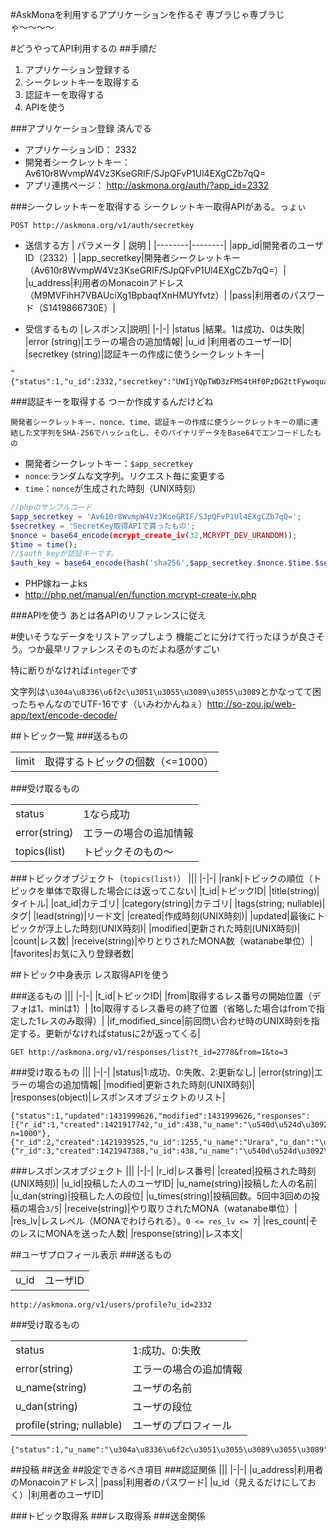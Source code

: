 #AskMonaを利用するアプリケーションを作るぞ
専ブラじゃ専ブラじゃ〜〜〜〜


#どうやってAPI利用するの
##手順だ
1. アプリケーション登録する
2. シークレットキーを取得する
3. 認証キーを取得する
4. APIを使う

###アプリケーション登録
済んでる
- アプリケーションID： 2332
- 開発者シークレットキー： Av610r8WvmpW4Vz3KseGRIF/SJpQFvP1Ul4EXgCZb7qQ=
- アプリ連携ページ： http://askmona.org/auth/?app_id=2332

###シークレットキーを取得する
シークレットキー取得APIがある。っょぃ

```
POST http://askmona.org/v1/auth/secretkey
```

- 送信する方
| パラメータ | 説明 |
|--------|--------|
|app_id|開発者のユーザID（2332）|
|app_secretkey|開発者シークレットキー（Av610r8WvmpW4Vz3KseGRIF/SJpQFvP1Ul4EXgCZb7qQ=）|
|u_address|利用者のMonacoinアドレス（M9MVFihH7VBAUciXg1BpbaqfXnHMUYfvtz）|
|pass|利用者のパスワード（S1419866730E）|

- 受信するもの
|レスポンス|説明|
|-|-|
|status |結果。1は成功、0は失敗|
|error (string)|エラーの場合の追加情報|
|u_id |利用者のユーザーID|
|secretkey (string)|認証キーの作成に使うシークレットキー|

```
"{"status":1,"u_id":2332,"secretkey":"UWIjYQpTWD3zFMS4tHf0PzDG2ttFywoquan\/vi4hmZyE="}"
```

###認証キーを取得する
つーか作成するんだけどね

```
開発者シークレットキー、nonce、time、認証キーの作成に使うシークレットキーの順に連結した文字列をSHA-256でハッシュ化し、そのバイナリデータをBase64でエンコードしたもの
```

- 開発者シークレットキー：`$app_secretkey`
- `nonce`:ランダムな文字列。リクエスト毎に変更する
- `time`：`nonce`が生成された時刻（UNIX時刻）

```php
//phpのサンプルコード
$app_secretkey = 'Av610r8WvmpW4Vz3KseGRIF/SJpQFvP1Ul4EXgCZb7qQ=';
$secretkey = 'SecretKey取得APIで貰ったもの';
$nonce = base64_encode(mcrypt_create_iv(32,MCRYPT_DEV_URANDOM));
$time = time();
//$auth_keyが認証キーです。
$auth_key = base64_encode(hash('sha256',$app_secretkey.$nonce.$time.$secretkey,TRUE));
```

- PHP嫁ねーよks
- http://php.net/manual/en/function.mcrypt-create-iv.php

###APIを使う
あとは各APIのリファレンスに従え


#使いそうなデータをリストアップしよう
機能ごとに分けて行ったほうが良さそう。つか最早リファレンスそのものだよね感がすごい

特に断りがなければ`integer`です

文字列は`\u304a\u8336\u6f2c\u3051\u3055\u3089\u3055\u3089`とかなってて困ったちゃんなのでUTF-16です（いみわかんねぇ）http://so-zou.jp/web-app/text/encode-decode/

##トピック一覧
###送るもの

|||
|-|-|
|limit|取得するトピックの個数（<=1000）|

###受け取るもの

|||
|-|-|
|status|1なら成功|
|error(string)|エラーの場合の追加情報|
|topics(list)|トピックそのもの〜|

###トピックオブジェクト（`topics(list)`）
|||
|-|-|
|rank|トピックの順位（トピックを単体で取得した場合には返ってこない|
|t_id|トピックID|
|title(string)|タイトル|
|cat_id|カテゴリ|
|category(string)|カテゴリ|
|tags(string; nullable)|タグ|
|lead(string)|リード文|
|created|作成時刻(UNIX時刻)|
|updated|最後にトピックが浮上した時刻(UNIX時刻)|
|modified|更新された時刻(UNIX時刻)|
|count|レス数|
|receive(string)|やりとりされたMONA数（watanabe単位）|
|favorites|お気に入り登録者数|

##トピック中身表示
レス取得APIを使う

###送るもの
|||
|-|-|
|t_id|トピックID|
|from|取得するレス番号の開始位置（デフォは1、minは1）|
|to|取得するレス番号の終了位置（省略した場合はfromで指定した1レスのみ取得）|
|if_modified_since|前回問い合わせ時のUNIX時刻を指定する。更新がなければstatusに2が返ってくる|

```
GET http://askmona.org/v1/responses/list?t_id=2778&from=1&to=3
```

###受け取るもの
|||
|-|-|
|status|1:成功、0:失敗、2:更新なし|
|error(string)|エラーの場合の追加情報|
|modified|更新された時刻(UNIX時刻)|
|responses(object)|レスポンスオブジェクトのリスト|

```
{"status":1,"updated":1431999626,"modified":1431999626,"responses":[{"r_id":1,"created":1421917742,"u_id":438,"u_name":"\u540d\u524d\u3092\u304f\u3060\u3055\u3044\u3002","u_dan":"\u4e94\u6bb5","u_times":"1\/13","receive":"114114064","res_lv":3,"rec_count":4,"response":"\u7d75\u3092\u63cf\u3044\u3066\u307f\u307e\u3057\u3087\u3046\u3002MONA\u304c\u3082\u3089\u3048\u308b\u304b\u3082\u3057\u308c\u307e\u305b\u3093\u3002\n\u30b5\u30e0\u30cd\u30a4\u30eb\u8868\u793a\u306fimgur\u3067\u3044\u3051\u308b\u3089\u3057\u3044\u3067\u3059\u3002\n\n\u524d\u30c8\u30d4\nhttp:\/\/askmona.org\/3?n=1000"},{"r_id":2,"created":1421939525,"u_id":1255,"u_name":"Urara","u_dan":"\u516d\u6bb5","u_times":"1\/2","receive":"4219852173","res_lv":5,"rec_count":13,"response":"\u30a2\u30cb\u5a18\u3061\u3083\u3093\u3002\n\u5857\u308a\u59cb\u3081\u308b\u307e\u3067\u304c\u9577\u3044\u3063\uff01\u3000\u4e09\u30f6\u6708\u9045\u308c\u30fc\nhttp:\/\/i.imgur.com\/16hEmMw.jpg"},{"r_id":3,"created":1421947388,"u_id":438,"u_name":"\u540d\u524d\u3092\u304f\u3060\u3055\u3044\u3002","u_dan":"\u4e94\u6bb5","u_times":"2\/13","receive":"0","res_lv":0,"rec_count":0,"response":"\u304b\u308f\u3048\u3048\u306a\n\u5857\u3082\u7dba\u9e97\u3060"}]}
```

###レスポンスオブジェクト
|||
|-|-|
|r_id|レス番号|
|created|投稿された時刻(UNIX時刻)|
|u_id|投稿した人のユーザID|
|u_name(string)|投稿した人の名前|
|u_dan(string)|投稿した人の段位|
|u_times(string)|投稿回数。5回中3回めの投稿の場合`3/5`|
|receive(string)|やり取りされたMONA（watanabe単位）|
|res_lv|レスレベル（MONAでわけられる）。`0 <= res_lv <= 7`|
|res_count|そのレスにMONAを送った人数|
|response(string)|レス本文|

##ユーザプロフィール表示
###送るもの

|||
|-|-|
|u_id|ユーザID|

```
http://askmona.org/v1/users/profile?u_id=2332
```

###受け取るもの

|||
|-|-|
|status|1:成功、0:失敗|
|error(string)|エラーの場合の追加情報|
|u_name(string)|ユーザの名前|
|u_dan(string)|ユーザの段位|
|profile(string; nullable)|ユーザのプロフィール|

```
{"status":1,"u_name":"\u304a\u8336\u6f2c\u3051\u3055\u3089\u3055\u3089","u_dan":"\u516b\u6bb5","profile":"\u51cd\u7d50\u3055\u308c\u3066\u6ce3\u3044\u3066\u308b\n"}
```

##投稿
##送金
##設定できるべき項目
###認証関係
|||
|-|-|
|u_address|利用者のMonacoinアドレス|
|pass|利用者のパスワード|
|u_id（見えるだけにしておく）|利用者のユーザID|

###トピック取得系
###レス取得系
###送金関係



















